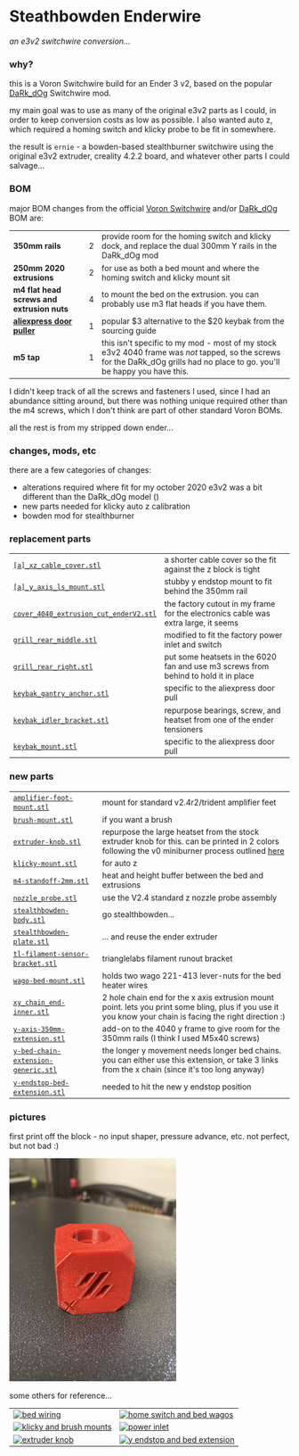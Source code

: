 # Steathbowden Enderwire

*an e3v2 switchwire conversion...*

### why?

this is a Voron Switchwire build for an Ender 3 v2, based on the popular [DaRk_dOg](https://github.com/boubounokefalos/Ender_SW) Switchwire mod.

my main goal was to use as many of the original e3v2 parts as I could, in order to keep conversion costs as low as possible.  I also wanted auto z, which required a homing switch and klicky probe to be fit in somewhere.

the result is `ernie` - a bowden-based stealthburner switchwire using the original e3v2 extruder, creality 4.2.2 board, and whatever other parts I could salvage...

### BOM

major BOM changes from the official [Voron Switchwire](https://vorondesign.com/voron_switchwire) and/or [DaRk_dOg](https://github.com/boubounokefalos/Ender_SW/wiki/Custom-Bom) BOM are:

| | | |
| :--- | :--- | :--- |
| **350mm rails** | 2 | provide room for the homing switch and klicky dock, and replace the dual 300mm Y rails in the DaRk_dOg mod |
| **250mm 2020 extrusions** | 2 | for use as both a bed mount and where the homing switch and klicky mount sit |
| **m4 flat head screws and extrusion nuts** | 4 | to mount the bed on the extrusion.  you can probably use m3 flat heads if you have them. |
| **[aliexpress door puller](https://www.aliexpress.com/item/2255801159810332.html)** | 1 | popular $3 alternative to the $20 keybak from the sourcing guide |
| **m5 tap** | 1 | this isn't specific to my mod - most of my stock e3v2 4040 frame was *not* tapped, so the screws for the DaRk_dOg grills had no place to go.  you'll be happy you have this. |

I didn't keep track of all the screws and fasteners I used, since I had an abundance sitting around, but there was nothing unique required other than the m4 screws, which I don't think are part of other standard Voron BOMs.

all the rest is from my stripped down ender...

### changes, mods, etc

there are a few categories of changes:

- alterations required where fit for my october 2020 e3v2 was a bit different than the DaRk_dOg model ()
- new parts needed for klicky auto z calibration
- bowden mod for stealthburner

### replacement parts
| | |
| :--- | :--- |
| [`[a]_xz_cable_cover.stl`](stl/replacements/[a]_xz_cable_cover.stl)| a shorter cable cover so the fit against the z block is tight |
| [`[a]_y_axis_ls_mount.stl`](stl/replacements/[a]_y_axis_ls_mount.stl)| stubby y endstop mount to fit behind the 350mm rail |
| [`cover_4040_extrusion_cut_enderV2.stl`](stl/replacements/cover_4040_extrusion_cut_enderV2.stl)| the factory cutout in my frame for the electronics cable was extra large, it seems |
| [`grill_rear_middle.stl`](stl/replacements/grill_rear_middle.stl)| modified to fit the factory power inlet and switch |
| [`grill_rear_right.stl`](stl/replacements/grill_rear_right.stl)| put some heatsets in the 6020 fan and use m3 screws from behind to hold it in place |
| [`keybak_gantry_anchor.stl`](stl/replacements/keybak_gantry_anchor.stl)| specific to the aliexpress door pull |
| [`keybak_idler_bracket.stl`](stl/replacements/keybak_idler_bracket.stl)| repurpose bearings, screw, and heatset from one of the ender tensioners |
| [`keybak_mount.stl`](stl/replacements/keybak_mount.stl)| specific to the aliexpress door pull |

### new parts
| | |
| :--- | :--- |
| [`amplifier-foot-mount.stl`](stl/new/amplifier-foot-mount.stl)| mount for standard v2.4r2/trident amplifier feet |
| [`brush-mount.stl`](stl/new/brush-mount.stl)| if you want a brush |
| [`extruder-knob.stl`](stl/new/extruder-knob.stl)| repurpose the large heatset from the stock extruder knob for this.  can be printed in 2 colors following the v0 miniburner process outlined [here](https://imgur.com/a/FDyniIr) |
| [`klicky-mount.stl`](stl/new/klicky-mount.stl)| for auto z |
| [`m4-standoff-2mm.stl`](stl/new/m4-standoff-2mm.stl)| heat and height buffer between the bed and extrusions |
| [`nozzle_probe.stl`](https://github.com/VoronDesign/Voron-2/blob/Voron2.4/STLs/Z_Endstop/nozzle_probe.stl)| use the V2.4 standard z nozzle probe assembly |
| [`stealthbowden-body.stl`](stl/new/stealthbowden-body.stl) | go stealthbowden... |
| [`stealthbowden-plate.stl`](stl/new/stealthbowden-plate.stl)| ... and reuse the ender extruder  |
| [`tl-filament-sensor-bracket.stl`](stl/new/tl-filament-sensor-bracket.stl)| trianglelabs filament runout bracket |
| [`wago-bed-mount.stl`](stl/new/wago-bed-mount.stl)| holds two wago 221-413 lever-nuts for the bed heater wires |
| [`xy_chain_end-inner.stl`](stl/new/xy_chain_end-inner.stl) | 2 hole chain end for the x axis extrusion mount point.  lets you print some bling, plus if you use it you know your chain is facing the right direction :) |
| [`y-axis-350mm-extension.stl`](stl/new/y-axis-350mm-extension.stl)| add-on to the 4040 y frame to give room for the 350mm rails (I think I used M5x40 screws) |
| [`y-bed-chain-extension-generic.stl`](stl/new/y-bed-chain-extension-generic.stl)| the longer y movement needs longer bed chains.  you can either use this extension, or take 3 links from the x chain (since it's too long anyway) |
| [`y-endstop-bed-extension.stl`](stl/new/y-endstop-bed-extension.stl)| needed to hit the new y endstop position |

### pictures

first print off the block - no input shaper, pressure advance, etc.  not perfect, but not bad :)

[![first print](images/first-print-main.jpg)](images/first-print.jpg)

some others for reference...

| | |
| :--- | :--- |
| [![bed wiring](thumbs/bed-wiring.jpg)](images/bed-wiring.jpg) | [![home switch and bed wagos](thumbs/home-switch+bed-wagos.jpg)](images/home-switch+bed-wagos.jpg) | [![keybak idler](thumbs/keybak-idler.jpg)](images/keybak-idler.jpg) |
| [![klicky and brush mounts](thumbs/klicky+brush.jpg)](images/klicky+brush.jpg) | [![power inlet](thumbs/power.jpg)](images/power.jpg) | [![stealthbowden](thumbs/stealthbowden..jpg)](images/stealthbowden..jpg) |
| [![extruder knob](thumbs/extruder-knob.jpg)](images/extruder-knob.jpg) | [![y endstop and bed extension](thumbs/y-endstop.jpg)](images/y-endstop.jpg) | ![y extension block](thumbs/y-extension-block.jpg)](images/y-extension-block.jpg) |
